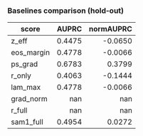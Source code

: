 ### Baselines comparison (hold-out)

| score | AUPRC | normAUPRC |
|---|---:|---:|
| z_eff | 0.4475 | -0.0650 |
| eos_margin | 0.4778 | -0.0066 |
| ps_grad | 0.6783 | 0.3799 |
| r_only | 0.4063 | -0.1444 |
| lam_max | 0.4778 | -0.0066 |
| grad_norm | nan | nan |
| r_full | nan | nan |
| sam1_full | 0.4954 | 0.0272 |